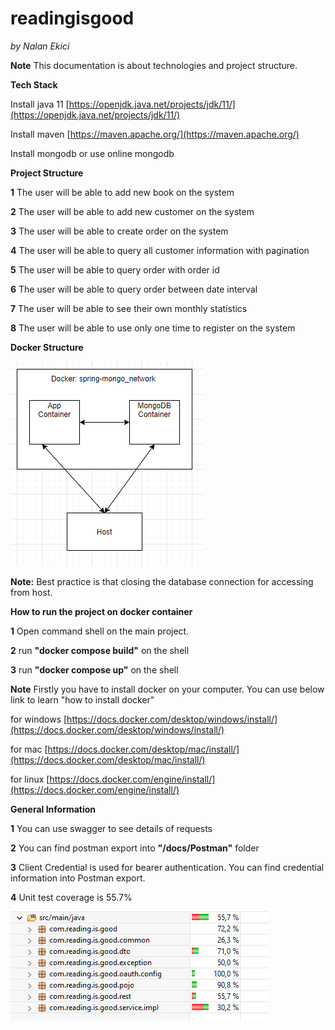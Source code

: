 # readingisgood

*by Nalan Ekici*

**Note** This documentation is about technologies and project structure.

**Tech Stack**

Install java 11 [https://openjdk.java.net/projects/jdk/11/](https://openjdk.java.net/projects/jdk/11/) 

Install maven [https://maven.apache.org/](https://maven.apache.org/)

Install mongodb or use online mongodb

**Project Structure**

**1** The user will be able to add new book on the system

**2** The user will be able to add new customer on the system

**3** The user will be able to create order on the system

**4** The user will be able to query all customer information with pagination

**5** The user will be able to query order with order id

**6** The user will be able to query order between date interval

**7** The user will be able to see their own monthly statistics

**8** The user will be able to use only one time to register on the system

**Docker Structure**

![](./docs/img/docker_structure.PNG "")

**Note:** Best practice is that closing the database connection for accessing from host.

**How to run the project on docker container**

**1** Open command shell on the main project.

**2** run **"docker compose build"** on the shell

**3** run **"docker compose up"** on the shell

**Note** Firstly you have to install docker on your computer. You can use below link to learn "how to install docker"

for windows [https://docs.docker.com/desktop/windows/install/](https://docs.docker.com/desktop/windows/install/)

for mac [https://docs.docker.com/desktop/mac/install/](https://docs.docker.com/desktop/mac/install/)

for linux [https://docs.docker.com/engine/install/](https://docs.docker.com/engine/install/)


**General Information**

**1** You can use swagger to see details of requests

**2** You can find postman export into **"/docs/Postman"** folder

**3** Client Credential is used for bearer authentication. You can find credential information into Postman export.

**4** Unit test coverage is 55.7%

![](./docs/img/coverage_report.PNG "")


